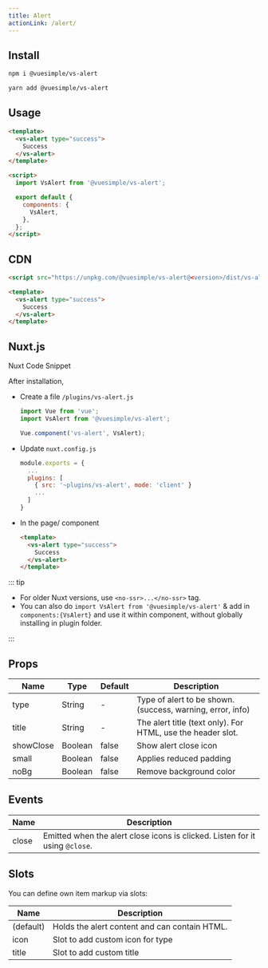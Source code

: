 ```yaml
---
title: Alert
actionLink: /alert/
---
```


<masthead title="Alert" description="Provide contextual feedback messages for typical user actions with the handful of available and flexible alert messages.">
  <component-links
    codesandbox="https://codesandbox.io/s/vs-alert-yhjce"
    github="https://github.com/ashwinkshenoy/vue-simple/tree/master/packages/vs-alert"
    packageName="@vuesimple/vs-alert">
  </component-links>
</masthead>

## Install

```bash
npm i @vuesimple/vs-alert
```

```bash
yarn add @vuesimple/vs-alert
```

## Usage

```html
<template>
  <vs-alert type="success">
    Success
  </vs-alert>
</template>

<script>
  import VsAlert from '@vuesimple/vs-alert';

  export default {
    components: {
      VsAlert,
    },
  };
</script>
```

## CDN

```html
<script src="https://unpkg.com/@vuesimple/vs-alert@<version>/dist/vs-alert.min.js"></script>
```

```html
<template>
  <vs-alert type="success">
    Success
  </vs-alert>
</template>
```

## Nuxt.js

Nuxt Code Snippet

After installation,

- Create a file `/plugins/vs-alert.js`

  ```javascript
  import Vue from 'vue';
  import VsAlert from '@vuesimple/vs-alert';

  Vue.component('vs-alert', VsAlert);
  ```

- Update `nuxt.config.js`
  ```javascript
  module.exports = {
    ...
    plugins: [
      { src: '~plugins/vs-alert', mode: 'client' }
      ...
    ]
  }
  ```
- In the page/ component

  ```html
  <template>
    <vs-alert type="success">
      Success
    </vs-alert>
  </template>
  ```

::: tip

- For older Nuxt versions, use `<no-ssr>...</no-ssr>` tag.
- You can also do
  `import VsAlert from '@vuesimple/vs-alert'`
  & add in `components:{VsAlert}` and use it within component, without globally installing in plugin folder.

:::

## Props

| Name      | Type    | Default | Description                                                 |
| --------- | ------- | ------- | ----------------------------------------------------------- |
| type      | String  | -       | Type of alert to be shown. (success, warning, error, info)  |
| title     | String  | -       | The alert title (text only). For HTML, use the header slot. |
| showClose | Boolean | false   | Show alert close icon                                       |
| small     | Boolean | false   | Applies reduced padding                                     |
| noBg      | Boolean | false   | Remove background color                                     |

## Events

| Name  | Description                                                                  |
| ----- | ---------------------------------------------------------------------------- |
| close | Emitted when the alert close icons is clicked. Listen for it using `@close`. |

## Slots

You can define own item markup via slots:

| Name      | Description                                   |
| --------- | --------------------------------------------- |
| (default) | Holds the alert content and can contain HTML. |
| icon      | Slot to add custom icon for type              |
| title     | Slot to add custom title                      |
